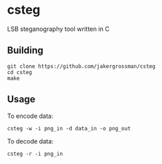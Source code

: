 # csteg
LSB steganography tool written in C

## Building
```
git clone https://github.com/jakergrossman/csteg
cd csteg
make
```

## Usage
To encode data:
```
csteg -w -i png_in -d data_in -o png_out
```

To decode data:
```
csteg -r -i png_in
```
